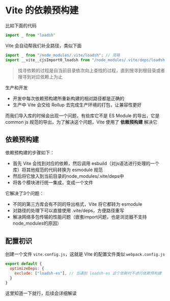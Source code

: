 # Vite 的依赖预构建

比如下面的代码

```js
import _ from "loadsh"
```

Vite 会自动帮我们补全路径，类似下面

```js
import _ from "/node_modules/.vite/loadsh"; // 简略
import __vite__cjsImport0_loadsh from "/node_modules/.vite/deps/loadsh.js?v=d9505e06"; //编译结果
```

> 找寻依赖的过程是自当前目录依次向上查找的过程，直到搜寻到根目录或者搜寻到对应依赖上为止

生产和开发

- 开发中每次依赖预构建所重新构建的相对路径都是正确的
- 生产中 Vite 会交给 Rollup 去完成生产环境的打包，让兼容性更好

而我们导入库的时候会出现一个问题，有些库它不是 ES Module 的导出，它是 common js 规范的导出，为了解决这个问题，Vite 使用了 **依赖预构建** 解决它

## 依赖预构建

依赖预构建的步骤如下：

- 首先 Vite 会找到对应的依赖，然后调用 esbuild（对js语法进行处理的一个库）将其他规范的代码转换为 esmodule 规范
- 然后将它放入到当前目录的node_modules/.vite/deps中
- 将各个模块进行统一集成，变成一个文件

它解决了3个问题：

- 不同的第三方库会有不同的导出格式，Vite 将它都转为 esmodule
- 对路径的处理下可以直接使用 .vite/deps，方便路径重写
- 解决网络多包传输的性能问题（嵌套import问题，也是浏览器不支持node_modules的原因）

## 配置初识

创建一个文件 `vite.config.js`，这就是 Vite 的配置文件类似 `webpack.config.js`

```js
export default {
  optimizeDeps: {
    exclude: ["loadsh-es"], // 当遇到 loadsh-es 这个依赖时不进行依赖预构建
  }
}
```

这里知道一下就行，后续会详细解读